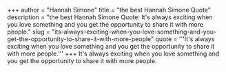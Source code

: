 +++
author = "Hannah Simone"
title = "the best Hannah Simone Quote"
description = "the best Hannah Simone Quote: It's always exciting when you love something and you get the opportunity to share it with more people."
slug = "its-always-exciting-when-you-love-something-and-you-get-the-opportunity-to-share-it-with-more-people"
quote = '''It's always exciting when you love something and you get the opportunity to share it with more people.'''
+++
It's always exciting when you love something and you get the opportunity to share it with more people.
